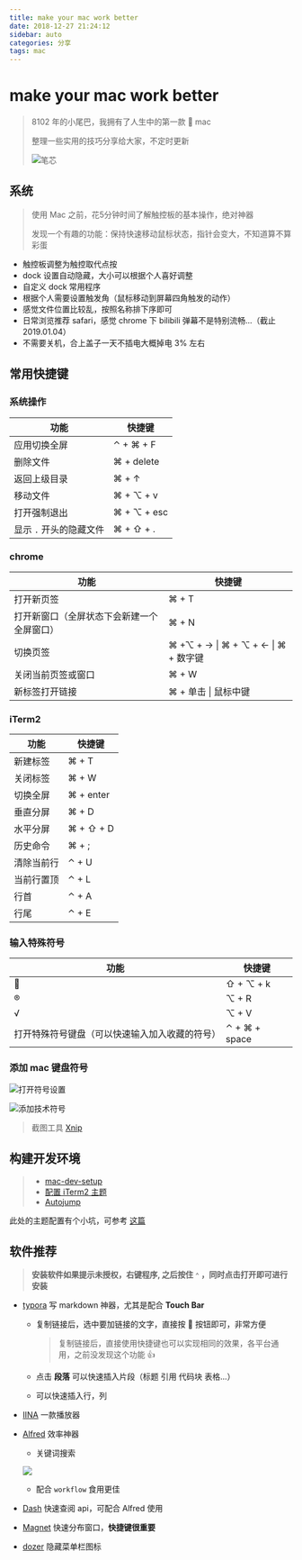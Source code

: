 ```yaml
---
title: make your mac work better
date: 2018-12-27 21:24:12
sidebar: auto
categories: 分享
tags: mac
---
```


# make your mac work better

> 8102 年的小尾巴，我拥有了人生中的第一款  mac
>
> 整理一些实用的技巧分享给大家，不定时更新
>
> ![笔芯](../.vuepress/public/image/gif/love.gif)

## 系统

> 使用 Mac 之前，花5分钟时间了解触控板的基本操作，绝对神器
>
> 发现一个有趣的功能：保持快速移动鼠标状态，指针会变大，不知道算不算彩蛋

- 触控板调整为触控取代点按
- dock 设置自动隐藏，大小可以根据个人喜好调整
- 自定义 dock 常用程序
- 根据个人需要设置触发角（鼠标移动到屏幕四角触发的动作）
- 感觉文件位置比较乱，按照名称排下序即可
- 日常浏览推荐 safari，感觉 chrome 下 bilibili 弹幕不是特别流畅...（截止2019.01.04）
- 不需要关机，合上盖子一天不插电大概掉电 3% 左右

## 常用快捷键

### 系统操作

| 功能                    | 快捷键      |
| ----------------------- | ----------- |
| 应用切换全屏            | ⌃ + ⌘ + F   |
| 删除文件                | ⌘ + delete  |
| 返回上级目录            | ⌘ + ↑       |
| 移动文件                | ⌘ + ⌥ + v   |
| 打开强制退出            | ⌘ + ⌥ + esc |
| 显示 `.` 开头的隐藏文件 | ⌘ + ⇧ + .   |

### chrome

| 功能                                       | 快捷键                              |
| ------------------------------------------ | ----------------------------------- |
| 打开新页签                                 | ⌘ + T                               |
| 打开新窗口（全屏状态下会新建一个全屏窗口） | ⌘ + N                               |
| 切换页签                                   | ⌘ +⌥ + → \| ⌘ + ⌥ + ← \| ⌘ + 数字键 |
| 关闭当前页签或窗口                         | ⌘ + W                               |
| 新标签打开链接                             | ⌘ + 单击 \| 鼠标中键                |

### iTerm2

| 功能       | 快捷键    |
| ---------- | --------- |
| 新建标签   | ⌘ + T     |
| 关闭标签   | ⌘ + W     |
| 切换全屏   | ⌘ + enter |
| 垂直分屏   | ⌘ + D     |
| 水平分屏   | ⌘ + ⇧ + D |
| 历史命令   | ⌘ + ;     |
| 清除当前行 | ⌃ + U     |
| 当前行置顶 | ⌃ + L     |
| 行首       | ⌃ + A     |
| 行尾       | ⌃ + E     |

### 输入特殊符号

| 功能                                           | 快捷键        |
| ---------------------------------------------- | ------------- |
|                                               | ⇧ + ⌥ + k     |
| ®                                              | ⌥ + R         |
| √                                              | ⌥ + V         |
| 打开特殊符号键盘（可以快速输入加入收藏的符号） | ⌃ + ⌘ + space |

### 添加 mac 键盘符号

![打开符号设置](../.vuepress/public/image/posts/mac/Xnip2018-12-27_22-07-47.jpg)

![添加技术符号](../.vuepress/public/image/posts/mac/Xnip2018-12-27_22-12-29.jpg)

> 截图工具 [Xnip](https://zh.xnipapp.com/)

## 构建开发环境

> - [mac-dev-setup](https://github.com/nicolashery/mac-dev-setup)
> - [配置 iTerm2 主题](https://www.cnblogs.com/xishuai/p/mac-iterm2.html)
> - [Autojump](https://www.cnblogs.com/LeeScofiled/p/7860144.html)

此处的主题配置有个小坑，可参考 [这篇](./iTerm2中使用Solarized主题的坑.md#iterm2中使用solarized主题的坑)

## 软件推荐

> **安装软件如果提示未授权，右键程序, 之后按住 `⌃` ，同时点击打开即可进行安装**

- [typora](https://www.typora.io/) 写 markdown 神器，尤其是配合 **Touch Bar**
  - 复制链接后，选中要加链接的文字，直接按 🔗 按钮即可，非常方便

    > 复制链接后，直接使用快捷键也可以实现相同的效果，各平台通用，之前没发现这个功能 👍

  - 点击 **段落** 可以快速插入片段（标题 引用 代码块 表格...）

  - 可以快速插入行，列

- [IINA](https://lhc70000.github.io/iina/) 一款播放器

- [Alfred](https://www.alfredapp.com/) 效率神器

  - 关键词搜索

  ![](../.vuepress/public/image/posts/mac/Xnip2018-12-29_03-23-04.jpg)

  - 配合 `workflow` 食用更佳

- [Dash](https://kapeli.com/dash) 快速查阅 api，可配合 Alfred 使用

- [Magnet](http://magnet.crowdcafe.com/) 快速分布窗口，**快捷键很重要**

- [dozer](https://github.com/Mortennn/Dozer) 隐藏菜单栏图标
